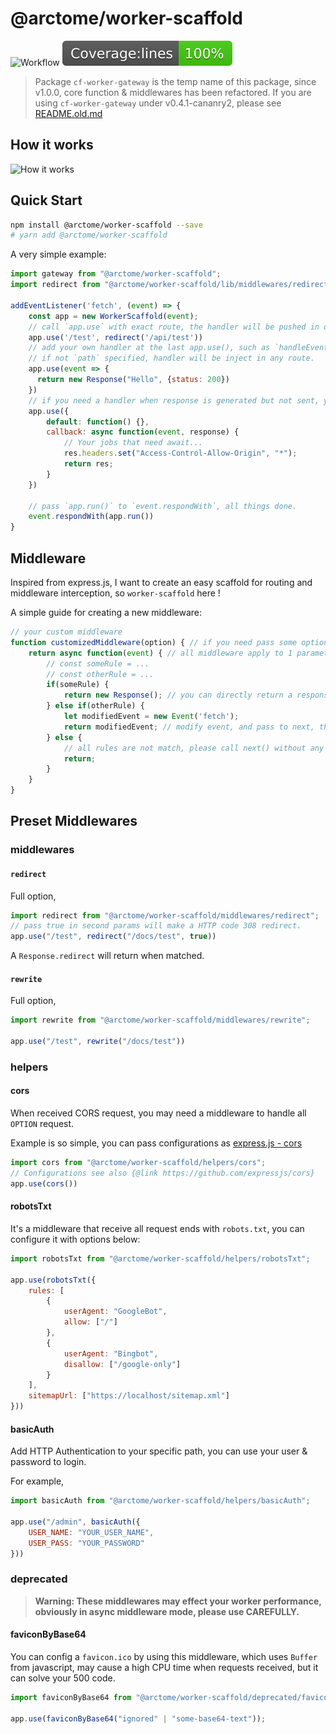 # @arctome/worker-scaffold

![Workflow](https://github.com/arctome/worker-scaffold/workflows/Publish/badge.svg)
![Coverage](./coverage/badge-lines.svg)

> Package `cf-worker-gateway` is the temp name of this package, since v1.0.0, core function & middlewares has been refactored. If you are using `cf-worker-gateway` under v0.4.1-cananry2, please see [README.old.md](./README.old.md)

## How it works

![How it works](https://lucid.app/publicSegments/view/74a1b7f0-b008-430f-8f3b-25c6831ae2c9/image.jpeg)

## Quick Start

```bash
npm install @arctome/worker-scaffold --save
# yarn add @arctome/worker-scaffold
```

A very simple example:

```javascript
import gateway from "@arctome/worker-scaffold";
import redirect from "@arctome/worker-scaffold/lib/middlewares/redirect";

addEventListener('fetch', (event) => {
    const app = new WorkerScaffold(event);
    // call `app.use` with exact route, the handler will be pushed in quene.
    app.use('/test', redirect('/api/test'))
    // add your own handler at the last app.use(), such as `handleEvent` or `getAssestFromKV`.
    // if not `path` specified, handler will be inject in any route.
    app.use(event => {
      return new Response("Hello", {status: 200})
    })
    // if you need a handler when response is generated but not sent, you can pass a bundle of functions contains `default` & `callback`. `callback` funciton will be called at the end.
    app.use({
        default: function() {},
        callback: async function(event, response) {
            // Your jobs that need await...
            res.headers.set("Access-Control-Allow-Origin", "*");
            return res;
        }
    })

    // pass `app.run()` to `event.respondWith`, all things done.
    event.respondWith(app.run())
}
```

## Middleware

Inspired from express.js, I want to create an easy scaffold for routing and middleware interception, so `worker-scaffold` here !

A simple guide for creating a new middleware:

```javascript
// your custom middleware
function customizedMiddleware(option) { // if you need pass some options, a wrapper is needed.
    return async function(event) { // all middleware apply to 1 parameters, event;
        // const someRule = ...
        // const otherRule = ...
        if(someRule) {
            return new Response(); // you can directly return a response when matched
        } else if(otherRule) {
            let modifiedEvent = new Event('fetch');
            return modifiedEvent; // modify event, and pass to next, this modification will not lose
        } else {
            // all rules are not match, please call next() without any param
            return;
        }
    }
}
```

## Preset Middlewares

### middlewares

#### `redirect`

Full option,

```javascript
import redirect from "@arctome/worker-scaffold/middlewares/redirect";
// pass true in second params will make a HTTP code 308 redirect.
app.use("/test", redirect("/docs/test", true))
```

A `Response.redirect` will return when matched.

#### `rewrite`

Full option,

```javascript
import rewrite from "@arctome/worker-scaffold/middlewares/rewrite";

app.use("/test", rewrite("/docs/test"))
```

### helpers

#### cors

When received CORS request, you may need a middleware to handle all `OPTION` request.

Example is so simple, you can pass configurations as [express.js - cors](https://github.com/expressjs/cors)

```javascript
import cors from "@arctome/worker-scaffold/helpers/cors";
// Configurations see also {@link https://github.com/expressjs/cors}
app.use(cors())
```

#### robotsTxt

It's a middleware that receive all request ends with `robots.txt`, you can configure it with options below:

```javascript
import robotsTxt from "@arctome/worker-scaffold/helpers/robotsTxt";

app.use(robotsTxt({
    rules: [
        {
            userAgent: "GoogleBot",
            allow: ["/"]
        },
        {
            userAgent: "Bingbot",
            disallow: ["/google-only"]
        }
    ],
    sitemapUrl: ["https://localhost/sitemap.xml"]
}))
```

#### basicAuth

Add HTTP Authentication to your specific path, you can use your user & password to login.

For example,

```javascript
import basicAuth from "@arctome/worker-scaffold/helpers/basicAuth";

app.use("/admin", basicAuth({
    USER_NAME: "YOUR_USER_NAME",
    USER_PASS: "YOUR_PASSWORD"
}))
```

### deprecated

> __Warning: These middlewares may effect your worker performance, obviously in async middleware mode, please use CAREFULLY.__

#### faviconByBase64

You can config a `favicon.ico` by using this middleware, which uses `Buffer` from javascript, may cause a high CPU time when requests received, but it can solve your 500 code.

```javascript
import faviconByBase64 from "@arctome/worker-scaffold/deprecated/faviconByBase64";

app.use(faviconByBase64("ignored" | "some-base64-text"));
```
